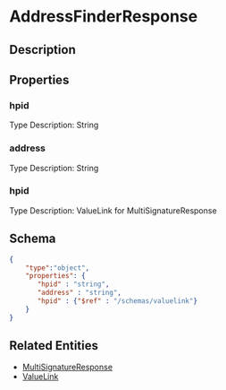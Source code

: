 # AddressFinderResponse
## Description

## Properties
### hpid


Type Description: String
### address


Type Description: String
### hpid


Type Description: ValueLink for MultiSignatureResponse

## Schema
```json
{
    "type":"object",
    "properties": {
       "hpid" : "string",
       "address" : "string",
       "hpid" : {"$ref" : "/schemas/valuelink"}
    }
}
```

## Related Entities
- [MultiSignatureResponse](MultiSignatureResponse.md)
- [ValueLink](ValueLink.md)

